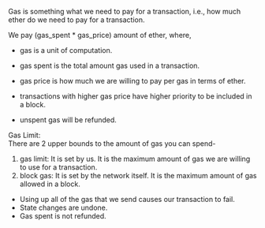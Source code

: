 Gas is something what we need to pay for a transaction, i.e., how much ether do we need to pay for a transaction.

We pay (gas_spent * gas_price) amount of ether, where, <br/>
* gas is a unit of computation.
* gas spent is the total amount gas used in a transaction.
* gas price is how much we are willing to pay per gas in terms of ether.

* transactions with higher gas price have higher priority to be included in a block.
* unspent gas will be refunded.

Gas Limit: <br/>
There are 2 upper bounds to the amount of gas you can spend-
1. gas limit: It is set by us. It is the maximum amount of gas we are willing to use for a transaction.
2. block gas: It is set by the network itself. It is the maximum amount of gas allowed in a block.


* Using up all of the gas that we send causes our transaction to fail.
* State changes are undone.
* Gas spent is not refunded. 

